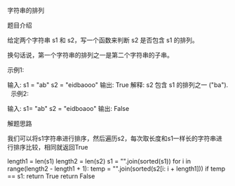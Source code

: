 字符串的排列

题目介绍

给定两个字符串 s1 和 s2，写一个函数来判断 s2 是否包含 s1 的排列。

换句话说，第一个字符串的排列之一是第二个字符串的子串。

示例1:

输入: s1 = "ab" s2 = "eidbaooo"
输出: True
解释: s2 包含 s1 的排列之一 ("ba").
 
示例2:

输入: s1= "ab" s2 = "eidboaoo"
输出: False

解题思路

我们可以将s1字符串进行排序，然后遍历s2，每次取长度和s1一样长的字符串进行排序比较，相同就返回True

length1 = len(s1)
length2 = len(s2)
s1 = "".join(sorted(s1))
for i in range(length2 - length1 + 1):
	temp = "".join(sorted(s2[i: i + length1]))
	if temp == s1:
		return True
return False
